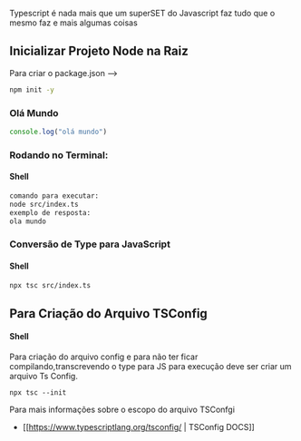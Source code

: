Typescript é nada mais que um superSET do Javascript faz tudo que o mesmo faz e mais algumas coisas
## Inicializar Projeto Node na Raiz
Para criar o package.json -->
```bash 
npm init -y
```

### Olá Mundo
```typescript
console.log("olá mundo")
```

### Rodando no Terminal: 
#### Shell
```bash
comando para executar:
node src/index.ts
exemplo de resposta:
ola mundo
```

### Conversão de Type para JavaScript
#### Shell

```bash 
npx tsc src/index.ts
```

## Para Criação do Arquivo TSConfig 
#### Shell
Para criação do arquivo config e para não ter ficar compilando,transcrevendo o type para JS para execução deve ser criar um arquivo Ts Config.
```shell
npx tsc --init
```

Para mais informações sobre o escopo do arquivo TSConfgi
- [[https://www.typescriptlang.org/tsconfig/ | TSConfig DOCS]]
